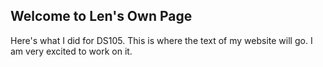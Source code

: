 ## Welcome to Len's Own Page

Here's what I did for DS105. This is where the text of my website will go. I am very excited to work on it. 
